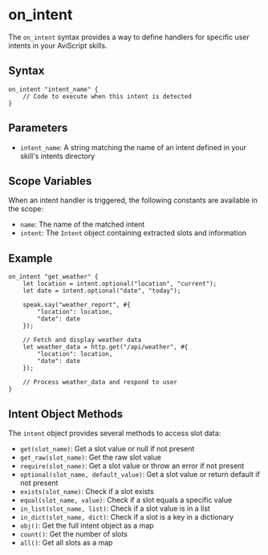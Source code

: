 on_intent
====================

The `on_intent` syntax provides a way to define handlers for specific user intents in your AviScript skills.

## Syntax

```
on_intent "intent_name" {
    // Code to execute when this intent is detected
}
```

## Parameters

- `intent_name`: A string matching the name of an intent defined in your skill's intents directory

## Scope Variables

When an intent handler is triggered, the following constants are available in the scope:

- `name`: The name of the matched intent
- `intent`: The `Intent` object containing extracted slots and information

## Example

```
on_intent "get_weather" {
    let location = intent.optional("location", "current");
    let date = intent.optional("date", "today");
    
    speak.say("weather_report", #{
        "location": location,
        "date": date
    });
    
    // Fetch and display weather data
    let weather_data = http.get("/api/weather", #{ 
        "location": location, 
        "date": date 
    });
    
    // Process weather_data and respond to user
}
```

## Intent Object Methods

The `intent` object provides several methods to access slot data:

- `get(slot_name)`: Get a slot value or null if not present
- `get_raw(slot_name)`: Get the raw slot value
- `require(slot_name)`: Get a slot value or throw an error if not present
- `optional(slot_name, default_value)`: Get a slot value or return default if not present
- `exists(slot_name)`: Check if a slot exists
- `equal(slot_name, value)`: Check if a slot equals a specific value
- `in_list(slot_name, list)`: Check if a slot value is in a list
- `in_dict(slot_name, dict)`: Check if a slot is a key in a dictionary
- `obj()`: Get the full intent object as a map
- `count()`: Get the number of slots
- `all()`: Get all slots as a map